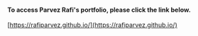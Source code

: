 #### To access Parvez Rafi's portfolio, please click the link below.

[https://rafiparvez.github.io/](https://rafiparvez.github.io/)
